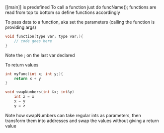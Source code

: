 [[main]] is predefined
To call a function just do funcName();
functions are read from top to bottom so define functions accordingly

To pass data to a function, aka set the parameters (calling the function is providing args)
``` c++
void function(type var; type var;){
	// code goes here
}
```
Note the ; on the last var declared

To return values
``` c++
int myFunc(int x; int y;){
	return x + y
}

void swapNumbers(int &x; int&y)
	int z = x
	x = y
	y = z
```

Note how swapNumbers can take regular ints as parameters, then transform them into addresses and swap the values without giving a return value